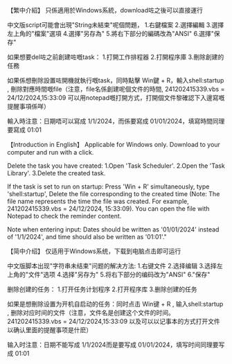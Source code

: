 【繁中介紹】
只係適用於Windows系統，download咗之後可以直接運行

中文版script可能會出現"String未結束"呢個問題，
  1.右鍵檔案 2.選擇編輯 
  3.選擇左上角的"檔案"選項 4.選擇"另存為" 5.將右下部分的編碼改為"ANSI" 6.選擇"保存"
  
如果想要del咗之前創建咗嘅task：
  1.打開工作排程器
  2.打開程序庫
  3.刪除創建的任務

如果係想刪除設置咗開機就執行嘅task，同時點擊 Win鍵 + R，輸入shell:startup , 刪除對應時間嘅file（注意，file名係創建呢個文件的時間, 241202415339.vbs = 24/12/2024,15:33:09 可以用notepad嘅打開方式，打開個文件黎確認下入邊寫嘅提醒事項係咩）

輸入時注意：日期唔可以寫成 1/1/2024，而係要寫成 01/01/2024，填寫時間同理要寫成 01:01

【Introduction in English】
Applicable for Windows only. 
Download to your computer and run with a click.

Delete the task you have created:
  1.Open 'Task Scheduler'.
  2.Open the 'Task Library'.
  3.Delete the created task.

If the task is set to run on startup: Press 'Win + R' simultaneously, type 'shell:startup', Delete the file corresponding to the created time (Note: The file name represents the time the file was created. For example, 241202415339.vbs = 24/12/2024, 15:33:09). You can open the file with Notepad to check the reminder content.

Note when entering input: Dates should be written as '01/01/2024' instead of '1/1/2024', and time should also be written as '01:01'."

【简中介绍】
仅适用于Windows系统，下载到电脑点击即可运行

中文版脚本出现"字符串未结束"问题的解决方法:
  1.右键文件 2.选择编辑 
  3.选择左上角的"文件"选项 4.选择"另存为" 5.将右下部分的编码改为"ANSI" 6."保存"

删除创建的任务：
  1.打开任务计划程序
  2.打开程序库
  3.删除创建的任务

如果是想刪除设置为开机自启动的任务：同时点击 Win键 + R , 输入shell:startup , 删除对应时间的文件（注意，文件名是创建这个文件的时间。241202415339.vbs = 24/12/2024,15:33:09 以及可以以记事本的方式打开文件以确认里面的提醒事项是什麽）

输入时注意：日期不能写成 1/1/2024而是要写成 01/01/2024，填写时间同理要写成 01:01



